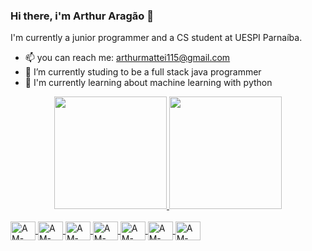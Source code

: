 ### Hi there, i'm Arthur Aragão 👋

<!--
**arthur360cgf/arthur360cgf** is a ✨ _special_ ✨ repository because its `README.md` (this file) appears on your GitHub profile.

Here are some ideas to get you started:

- 🔭 I’m currently working on ...
- 🌱 I’m currently learning ...
- 👯 I’m looking to collaborate on ...
- 🤔 I’m looking for help with ...
- 💬 Ask me about ...
- 📫 How to reach me: arthurmattei115@gmail.com
- 😄 Pronouns: ...
- ⚡ Fun fact: ...
-->
I'm currently a junior programmer and a CS student at UESPI Parnaíba.
- 📫 you can reach me: arthurmattei115@gmail.com  
- 🌱 I’m currently studing to be a full stack java programmer 
- 🌱 I'm currently learning about machine learning with python

<div align="center">
  <a href="https://github.com/arthur360cgf">
  <img height="180em" src="https://github-readme-stats.vercel.app/api?username=arthur360cgf&show_icons=true&theme=radical&include_all_commits=true&count_private=true">
  <img height="180em" src="https://github-readme-stats.vercel.app/api/top-langs/?username=arthur360cgf&layout=compact&langs_count=7&theme=radical">
</div>

<div style="display: inline_block"><br>
  <img align="center" alt="AM-Linux" height="30" width="40" src="https://cdn.jsdelivr.net/gh/devicons/devicon/icons/linux/linux-plain.svg" />
 
  <img align="center" alt="AM-SQL" height="30" width="40" src="https://cdn.jsdelivr.net/gh/devicons/devicon/icons/mysql/mysql-original.svg" />

  <img align="center" alt="AM-Postgresql" height="30" width="40" src="https://cdn.jsdelivr.net/gh/devicons/devicon/icons/postgresql/postgresql-plain.svg" />
  
  <img align="center" alt="AM-Java" height="30" width="40" src="https://cdn.jsdelivr.net/gh/devicons/devicon/icons/java/java-original.svg" />
  
  <img align="center" alt="AM-HTML" height="30" width="40" src="https://cdn.jsdelivr.net/gh/devicons/devicon/icons/html5/html5-plain.svg" />
  
  <img align="center" alt="AM-CSS" height="30" width="40" src="https://cdn.jsdelivr.net/gh/devicons/devicon/icons/css3/css3-plain.svg" />
   
  <img align="center" alt="AM-CSS" height="30" width="40" src="https://cdn.jsdelivr.net/gh/devicons/devicon/icons/javascript/javascript-original.svg" />
           
          
</div>
